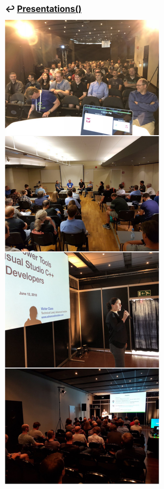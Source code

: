 # ↩️ [Presentations()](https://cpp-red-lion.github.io/presentations/list.html)

![](Dfhn5g3WkAYsPeW.jpg)  
![](Dfhn5g4XkAE235o.jpg)  
![](Dfhn5gvW4AAl4PP.jpg)  
![](Dfhn5gxWkAIuuqF.jpg)  
